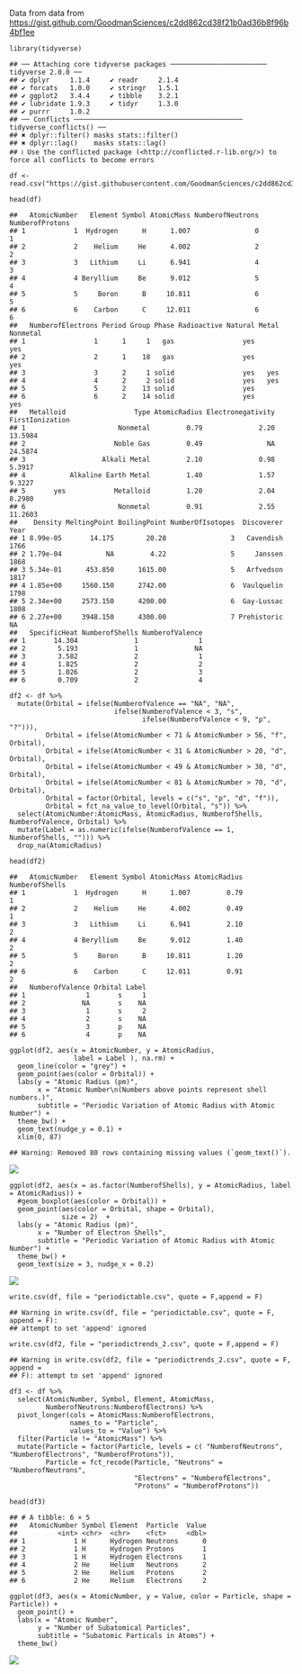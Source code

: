 Data from data from
<https://gist.github.com/GoodmanSciences/c2dd862cd38f21b0ad36b8f96b4bf1ee>

    library(tidyverse)

    ## ── Attaching core tidyverse packages ──────────────────────── tidyverse 2.0.0 ──
    ## ✔ dplyr     1.1.4     ✔ readr     2.1.4
    ## ✔ forcats   1.0.0     ✔ stringr   1.5.1
    ## ✔ ggplot2   3.4.4     ✔ tibble    3.2.1
    ## ✔ lubridate 1.9.3     ✔ tidyr     1.3.0
    ## ✔ purrr     1.0.2     
    ## ── Conflicts ────────────────────────────────────────── tidyverse_conflicts() ──
    ## ✖ dplyr::filter() masks stats::filter()
    ## ✖ dplyr::lag()    masks stats::lag()
    ## ℹ Use the conflicted package (<http://conflicted.r-lib.org/>) to force all conflicts to become errors

    df <- read.csv("https://gist.githubusercontent.com/GoodmanSciences/c2dd862cd38f21b0ad36b8f96b4bf1ee/raw/1d92663004489a5b6926e944c1b3d9ec5c40900e/Periodic%2520Table%2520of%2520Elements.csv")

    head(df)

    ##   AtomicNumber   Element Symbol AtomicMass NumberofNeutrons NumberofProtons
    ## 1            1  Hydrogen      H      1.007                0               1
    ## 2            2    Helium     He      4.002                2               2
    ## 3            3   Lithium     Li      6.941                4               3
    ## 4            4 Beryllium     Be      9.012                5               4
    ## 5            5     Boron      B     10.811                6               5
    ## 6            6    Carbon      C     12.011                6               6
    ##   NumberofElectrons Period Group Phase Radioactive Natural Metal Nonmetal
    ## 1                 1      1     1   gas                 yes            yes
    ## 2                 2      1    18   gas                 yes            yes
    ## 3                 3      2     1 solid                 yes   yes         
    ## 4                 4      2     2 solid                 yes   yes         
    ## 5                 5      2    13 solid                 yes               
    ## 6                 6      2    14 solid                 yes            yes
    ##   Metalloid                 Type AtomicRadius Electronegativity FirstIonization
    ## 1                       Nonmetal         0.79              2.20         13.5984
    ## 2                      Noble Gas         0.49                NA         24.5874
    ## 3                   Alkali Metal         2.10              0.98          5.3917
    ## 4           Alkaline Earth Metal         1.40              1.57          9.3227
    ## 5       yes            Metalloid         1.20              2.04          8.2980
    ## 6                       Nonmetal         0.91              2.55         11.2603
    ##    Density MeltingPoint BoilingPoint NumberOfIsotopes  Discoverer Year
    ## 1 8.99e-05       14.175        20.28                3   Cavendish 1766
    ## 2 1.79e-04           NA         4.22                5     Janssen 1868
    ## 3 5.34e-01      453.850      1615.00                5   Arfvedson 1817
    ## 4 1.85e+00     1560.150      2742.00                6  Vaulquelin 1798
    ## 5 2.34e+00     2573.150      4200.00                6  Gay-Lussac 1808
    ## 6 2.27e+00     3948.150      4300.00                7 Prehistoric   NA
    ##   SpecificHeat NumberofShells NumberofValence
    ## 1       14.304              1               1
    ## 2        5.193              1              NA
    ## 3        3.582              2               1
    ## 4        1.825              2               2
    ## 5        1.026              2               3
    ## 6        0.709              2               4

    df2 <- df %>%
      mutate(Orbital = ifelse(NumberofValence == "NA", "NA",
                              ifelse(NumberofValence < 3, "s",
                                     ifelse(NumberofValence < 9, "p", "?"))),
             Orbital = ifelse(AtomicNumber < 71 & AtomicNumber > 56, "f",  Orbital),
             Orbital = ifelse(AtomicNumber < 31 & AtomicNumber > 20, "d",  Orbital),
             Orbital = ifelse(AtomicNumber < 49 & AtomicNumber > 38, "d",  Orbital),
             Orbital = ifelse(AtomicNumber < 81 & AtomicNumber > 70, "d",  Orbital),
             Orbital = factor(Orbital, levels = c("s", "p", "d", "f")),
             Orbital = fct_na_value_to_level(Orbital, "s")) %>%
      select(AtomicNumber:AtomicMass, AtomicRadius, NumberofShells, NumberofValence, Orbital) %>%
      mutate(Label = as.numeric(ifelse(NumberofValence == 1, NumberofShells, ""))) %>%
      drop_na(AtomicRadius) 

    head(df2)

    ##   AtomicNumber   Element Symbol AtomicMass AtomicRadius NumberofShells
    ## 1            1  Hydrogen      H      1.007         0.79              1
    ## 2            2    Helium     He      4.002         0.49              1
    ## 3            3   Lithium     Li      6.941         2.10              2
    ## 4            4 Beryllium     Be      9.012         1.40              2
    ## 5            5     Boron      B     10.811         1.20              2
    ## 6            6    Carbon      C     12.011         0.91              2
    ##   NumberofValence Orbital Label
    ## 1               1       s     1
    ## 2              NA       s    NA
    ## 3               1       s     2
    ## 4               2       s    NA
    ## 5               3       p    NA
    ## 6               4       p    NA

    ggplot(df2, aes(x = AtomicNumber, y = AtomicRadius,
                    label = Label ), na.rm) +
      geom_line(color = "grey") +
      geom_point(aes(color = Orbital)) +
      labs(y = "Atomic Radius (pm)",
           x = "Atomic Number\n(Numbers above points represent shell numbers.)",
           subtitle = "Periodic Variation of Atomic Radius with Atomic Number") +
      theme_bw() +
      geom_text(nudge_y = 0.1) +
      xlim(0, 87)

    ## Warning: Removed 80 rows containing missing values (`geom_text()`).

![](./images/periodictrends-1.png)

    ggplot(df2, aes(x = as.factor(NumberofShells), y = AtomicRadius, label = AtomicRadius)) +
      #geom_boxplot(aes(color = Orbital)) +
      geom_point(aes(color = Orbital, shape = Orbital),
                 size = 2)  +
      labs(y = "Atomic Radius (pm)",
           x = "Number of Electron Shells",
           subtitle = "Periodic Variation of Atomic Radius with Atomic Number") +
      theme_bw() +
      geom_text(size = 3, nudge_x = 0.2)

![](./images/periodictrends-2.png)

    write.csv(df, file = "periodictable.csv", quote = F,append = F)

    ## Warning in write.csv(df, file = "periodictable.csv", quote = F, append = F):
    ## attempt to set 'append' ignored

    write.csv(df2, file = "periodictrends_2.csv", quote = F,append = F)

    ## Warning in write.csv(df2, file = "periodictrends_2.csv", quote = F, append =
    ## F): attempt to set 'append' ignored

    df3 <- df %>%
      select(AtomicNumber, Symbol, Element, AtomicMass,
             NumberofNeutrons:NumberofElectrons) %>%
      pivot_longer(cols = AtomicMass:NumberofElectrons, 
                   names_to = "Particle", 
                   values_to = "Value") %>%
      filter(Particle != "AtomicMass") %>%
      mutate(Particle = factor(Particle, levels = c( "NumberofNeutrons", "NumberofElectrons", "NumberofProtons")),
             Particle = fct_recode(Particle, "Neutrons" = "NumberofNeutrons",
                                   "Electrons" = "NumberofElectrons",
                                   "Protons" = "NumberofProtons"))

    head(df3)

    ## # A tibble: 6 × 5
    ##   AtomicNumber Symbol Element  Particle  Value
    ##          <int> <chr>  <chr>    <fct>     <dbl>
    ## 1            1 H      Hydrogen Neutrons      0
    ## 2            1 H      Hydrogen Protons       1
    ## 3            1 H      Hydrogen Electrons     1
    ## 4            2 He     Helium   Neutrons      2
    ## 5            2 He     Helium   Protons       2
    ## 6            2 He     Helium   Electrons     2

    ggplot(df3, aes(x = AtomicNumber, y = Value, color = Particle, shape = Particle)) +
      geom_point() +
      labs(x = "Atomic Number",
           y = "Number of Subatomical Particles",
           subtitle = "Subatomic Particals in Atoms") +
      theme_bw() 

![](./images/periodictrends-3.png)
